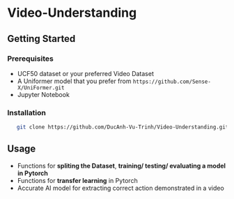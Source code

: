 # Video-Understanding
## Getting Started
### Prerequisites
* UCF50 dataset or your preferred Video Dataset
* A Uniformer model that you prefer from ```https://github.com/Sense-X/UniFormer.git```
* Jupyter Notebook
### Installation
```sh
   git clone https://github.com/DucAnh-Vu-Trinh/Video-Understanding.git
```
## Usage
* Functions for **spliting the Dataset**, **training/ testing/ evaluating a model in Pytorch**
* Functions for **transfer learning** in Pytorch
* Accurate AI model for extracting correct action demonstrated in a video
